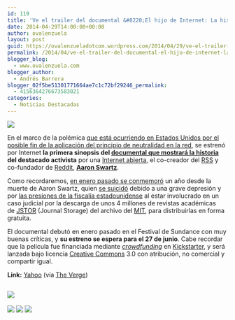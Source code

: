 ```yaml
---
id: 119
title: 'Ve el trailer del documental &#8220;El hijo de Internet: La historia de Aaron Swartz&#8221;'
date: 2014-04-29T14:00:00+00:00
author: ovalenzuela
layout: post
guid: https://ovalenzueladotcom.wordpress.com/2014/04/29/ve-el-trailer-del-documental-el-hijo-de-internet-la-historia-de-aaron-swartz
permalink: /2014/04/ve-el-trailer-del-documental-el-hijo-de-internet-la-historia-de-aaron-swartz.html
blogger_blog:
  - www.ovalenzuela.com
blogger_author:
  - Andrés Barrera
blogger_02f5be51301771664ae7c1c72bf29246_permalink:
  - 4156364276673583021
categories:
  - Noticias Destacadas
---
```

![](http://static.betazeta.com/www.fayerwayer.com/up/2014/04/8390494412_bd815a815d_h1-660x350.jpg)

En el marco de la polémica <a href="http://www.fayerwayer.com/2014/04/la-fcc-podria-permitir-trafico-diferenciado-en-internet/" target="_blank">que está ocurriendo en Estados Unidos por el posible fin de la aplicación del principio de neutralidad en la red</a>, se estrenó por Internet **la primera sinopsis del <a href="http://www.fayerwayer.com/2013/05/documental-sobre-aaron-swartz-busca-fondos-en-kickstarter/" target="_blank">documental que mostrará la historia</a>** **del destacado activista** por una <a href="http://www.fayerwayer.com/tag/internet-abierta" target="_blank">Internet abierta</a>, el co-creador del <a href="http://www.fayerwayer.com/tag/rss" target="_blank">RSS</a> y co-fundador de <a href="http://www.fayerwayer.com/tag/reddit" target="_blank">Reddit</a>, **<a href="http://www.fayerwayer.com/tag/aaron-swartz/" target="_blank">Aaron Swartz</a>**.

Como recordaremos, <a href="http://www.fayerwayer.com/2014/01/se-cumple-un-ano-de-la-muerte-de-aaron-swartz/" target="_blank">en enero pasado se conmemoró</a> un año desde la muerte de Aaron Swartz, quien <a href="http://www.fayerwayer.com/2013/01/se-suicido-aaron-swartz-cofundador-de-reddit-y-creador-de-rss/" target="_blank">se suicidó</a> debido a una grave depresión y por <a href="http://www.fayerwayer.com/2013/01/la-fiscal-del-caso-swartz-se-defiende-ante-la-peticion-para-removerla-de-su-cargo/" target="_blank">las presiones de la fiscalía estadounidense</a> al estar involucrado en un caso judicial por la descarga de unos 4 millones de revistas académicas de <a href="http://es.wikipedia.org/wiki/JSTOR" target="_blank">JSTOR</a> (Journal Storage) del archivo del <a href="http://www.fayerwayer.com/tag/mit" target="_blank">MIT</a>, para distribuirlas en forma gratuita.

El documental debutó en enero pasado en el Festival de Sundance con muy buenas críticas, y **su estreno se espera para el 27 de junio**. Cabe recordar que la película fue financiada mediante <a href="http://www.fayerwayer.com/tag/crowdfunding" target="_blank"><em>crowdfunding</em></a> en <a href="http://www.fayerwayer.com/tag/kickstarter" target="_blank">Kickstarter</a>, y será lanzada bajo licencia <a href="http://www.fayerwayer.com/tag/creative-commons" target="_blank">Creative Commons</a> 3.0 con atribución, no comercial y compartir igual.</p> 

**Link:** <a href="https://movies.yahoo.com/blogs/movie-news/the-internet-s-own-boy--the-story-of-aaron-swartz-exclusive-documentary-trailer-premiere-185405656.html" target="_blank">Yahoo</a> (vía <a href="http://www.theverge.com/2014/4/28/5662218/aaron-swartz-documentary-trailer-the-internets-own-boy" target="_blank">The Verge</a>)

<img width="1" height="1" src="http://fayerwayer.feedsportal.com/c/32743/f/517004/s/39e1b088/sc/17/mf.gif" border="0" />

<a href="http://da.feedsportal.com/r/195505379927/u/49/f/517004/c/32743/s/39e1b088/sc/17/a2.htm" target="_blank"><img src="http://da.feedsportal.com/r/195505379927/u/49/f/517004/c/32743/s/39e1b088/sc/17/a2.img" border="0" /></a>
<img width="1" height="1" src="http://pi.feedsportal.com/r/195505379927/u/49/f/517004/c/32743/s/39e1b088/sc/17/a2t.img" border="0" /> 

<div>
  <a href="http://feeds.feedburner.com/~ff/fayerwayer?a=yoOusTFo_TQ:oYoB7t4UDCo:yIl2AUoC8zA" target="_blank"><img src="http://feeds.feedburner.com/~ff/fayerwayer?d=yIl2AUoC8zA" border="0" /></a> <a href="http://feeds.feedburner.com/~ff/fayerwayer?a=yoOusTFo_TQ:oYoB7t4UDCo:F7zBnMyn0Lo" target="_blank"><img src="http://feeds.feedburner.com/~ff/fayerwayer?i=yoOusTFo_TQ:oYoB7t4UDCo:F7zBnMyn0Lo" border="0" /></a> <a href="http://feeds.feedburner.com/~ff/fayerwayer?a=yoOusTFo_TQ:oYoB7t4UDCo:V_sGLiPBpWU" target="_blank"><img src="http://feeds.feedburner.com/~ff/fayerwayer?i=yoOusTFo_TQ:oYoB7t4UDCo:V_sGLiPBpWU" border="0" /></a>
</div>

<img src="http://feeds.feedburner.com/~r/fayerwayer/~4/yoOusTFo_TQ" height="1" width="1" />